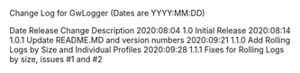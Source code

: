 Change Log for GwLogger
(Dates are YYYY:MM:DD)

Date		Release		Change Description
2020:08:04	  1.0		Initial Release
2020:08:14    1.0.1     Update README.MD and version numbers
2020:09:21	  1.1.0		Add Rolling Logs by Size and Individual Profiles
2020:09:28    1.1.1     Fixes for Rolling Logs by size, issues #1 and #2




